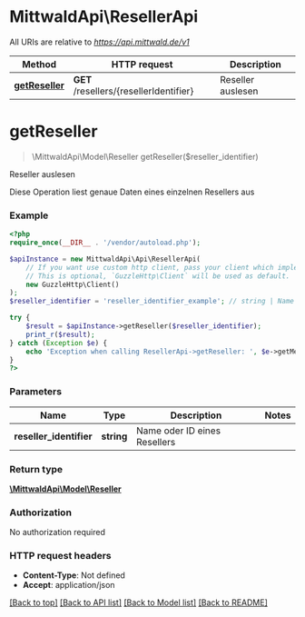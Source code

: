 # MittwaldApi\ResellerApi

All URIs are relative to *https://api.mittwald.de/v1*

Method | HTTP request | Description
------------- | ------------- | -------------
[**getReseller**](ResellerApi.md#getReseller) | **GET** /resellers/{resellerIdentifier} | Reseller auslesen


# **getReseller**
> \MittwaldApi\Model\Reseller getReseller($reseller_identifier)

Reseller auslesen

Diese Operation liest genaue Daten eines einzelnen Resellers aus

### Example
```php
<?php
require_once(__DIR__ . '/vendor/autoload.php');

$apiInstance = new MittwaldApi\Api\ResellerApi(
    // If you want use custom http client, pass your client which implements `GuzzleHttp\ClientInterface`.
    // This is optional, `GuzzleHttp\Client` will be used as default.
    new GuzzleHttp\Client()
);
$reseller_identifier = 'reseller_identifier_example'; // string | Name oder ID eines Resellers

try {
    $result = $apiInstance->getReseller($reseller_identifier);
    print_r($result);
} catch (Exception $e) {
    echo 'Exception when calling ResellerApi->getReseller: ', $e->getMessage(), PHP_EOL;
}
?>
```

### Parameters

Name | Type | Description  | Notes
------------- | ------------- | ------------- | -------------
 **reseller_identifier** | **string**| Name oder ID eines Resellers |

### Return type

[**\MittwaldApi\Model\Reseller**](../Model/Reseller.md)

### Authorization

No authorization required

### HTTP request headers

 - **Content-Type**: Not defined
 - **Accept**: application/json

[[Back to top]](#) [[Back to API list]](../../README.md#documentation-for-api-endpoints) [[Back to Model list]](../../README.md#documentation-for-models) [[Back to README]](../../README.md)

